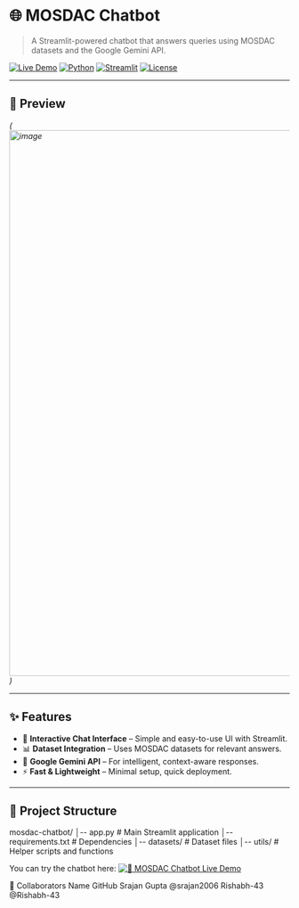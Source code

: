 # 🌐 MOSDAC Chatbot

> A Streamlit-powered chatbot that answers queries using MOSDAC datasets and the Google Gemini API.

[![Live Demo](https://img.shields.io/badge/Live-Demo-brightgreen?style=for-the-badge&logo=streamlit)](https://mosdac-chatbot-cfvvm3embzpnkg84cxqh7f.streamlit.app/)
[![Python](https://img.shields.io/badge/Python-3.10+-blue?style=for-the-badge&logo=python)](https://www.python.org/)
[![Streamlit](https://img.shields.io/badge/Streamlit-App-red?style=for-the-badge&logo=streamlit)](https://streamlit.io/)
[![License](https://img.shields.io/badge/License-MIT-yellow?style=for-the-badge)](LICENSE)

---

## 📸 Preview
*(<img width="1919" height="980" alt="image" src="https://github.com/user-attachments/assets/f9dfde6e-ee19-41a7-a1f5-118696b5e867" />)*

---

## ✨ Features
- 💬 **Interactive Chat Interface** – Simple and easy-to-use UI with Streamlit.
- 📊 **Dataset Integration** – Uses MOSDAC datasets for relevant answers.
- 🤖 **Google Gemini API** – For intelligent, context-aware responses.
- ⚡ **Fast & Lightweight** – Minimal setup, quick deployment.

---

## 📂 Project Structure
mosdac-chatbot/
│-- app.py # Main Streamlit application
│-- requirements.txt # Dependencies
│-- datasets/ # Dataset files
│-- utils/ # Helper scripts and functions

You can try the chatbot here:
[![🔗 MOSDAC Chatbot Live Demo](https://img.shields.io/badge/Live-Demo-brightgreen?style=for-the-badge&logo=streamlit)](https://mosdac-chatbot-cfvvm3embzpnkg84cxqh7f.streamlit.app/)


👥 Collaborators
Name	        GitHub
Srajan Gupta	@srajan2006
Rishabh-43	  @Rishabh-43
